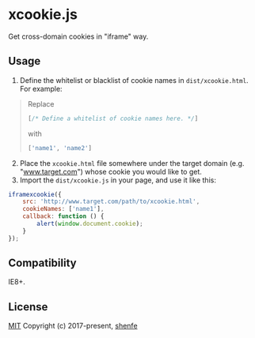 # xcookie.js
Get cross-domain cookies in "iframe" way.

## Usage
1. Define the whitelist or blacklist of cookie names in `dist/xcookie.html`. For example:
  > Replace
  > ```js
  > [/* Define a whitelist of cookie names here. */]
  > ```
  > with
  > ```js
  > ['name1', 'name2']
  > ```
2. Place the `xcookie.html` file somewhere under the target domain (e.g. "www.target.com") whose cookie you would like to get.
3. Import the `dist/xcookie.js` in your page, and use it like this:
  ```js
  iframexcookie({
      src: 'http://www.target.com/path/to/xcookie.html',
      cookieNames: ['name1'],
      callback: function () {
          alert(window.document.cookie);
      }
  });
  ```

## Compatibility
IE8+.

## License
[MIT](http://opensource.org/licenses/MIT)
Copyright (c) 2017-present, [shenfe](https://github.com/shenfe)
